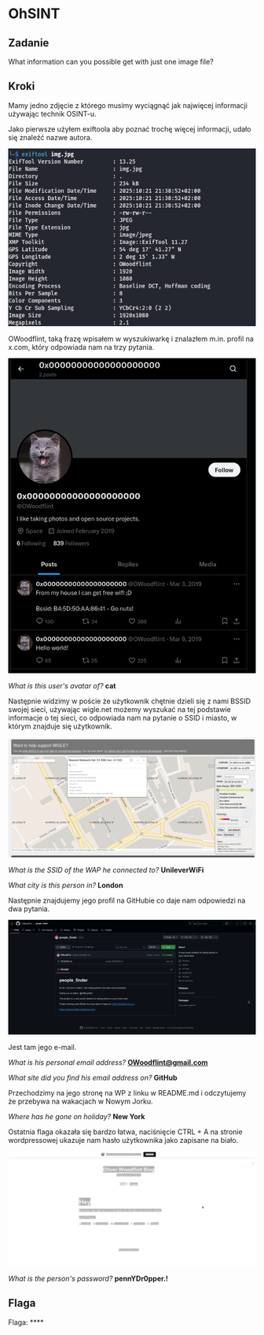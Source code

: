 # OhSINT
## Zadanie

What information can you possible get with just one image file?

## Kroki

Mamy jedno zdjęcie z którego musimy wyciągnąć jak najwięcej informacji używając technik OSINT-u.

Jako pierwsze użyłem exiftoola aby poznać trochę więcej informacji, udało się znaleźć nazwe autora.

![alt text](image.png)

OWoodflint, taką frazę wpisałem w wyszukiwarkę i znalazłem m.in. profil na x.com, który odpowiada nam na trzy pytania.

![alt text](image-1.png)

*What is this user's avatar of?* **cat**

Następnie widzimy w poście że użytkownik chętnie dzieli się z nami BSSID swojej sieci, używając wigle.net możemy wyszukać na tej podstawie informacje o tej sieci, co odpowiada nam na pytanie o SSID i miasto, w którym znajduje się użytkownik.

![alt text](image-2.png)

*What is the SSID of the WAP he connected to?* **UnileverWiFi**

*What city is this person in?* **London**

Następnie znajdujemy jego profil na GitHubie co daje nam odpowiedzi na dwa pytania.

![alt text](image-3.png)

Jest tam jego e-mail.

*What is his personal email address?* **OWoodflint@gmail.com**

*What site did you find his email address on?* **GitHub**

Przechodzimy na jego stronę na WP z linku w README.md i odczytujemy że przebywa na wakacjach w Nowym Jorku.

*Where has he gone on holiday?* **New York**

Ostatnia flaga okazała się bardzo łatwa, naciśnięcie CTRL + A na stronie wordpressowej ukazuje nam hasło użytkownika jako zapisane na biało.

![alt text](image-4.png)

*What is the person's password?* **pennYDr0pper.!**


## Flaga

Flaga: ****